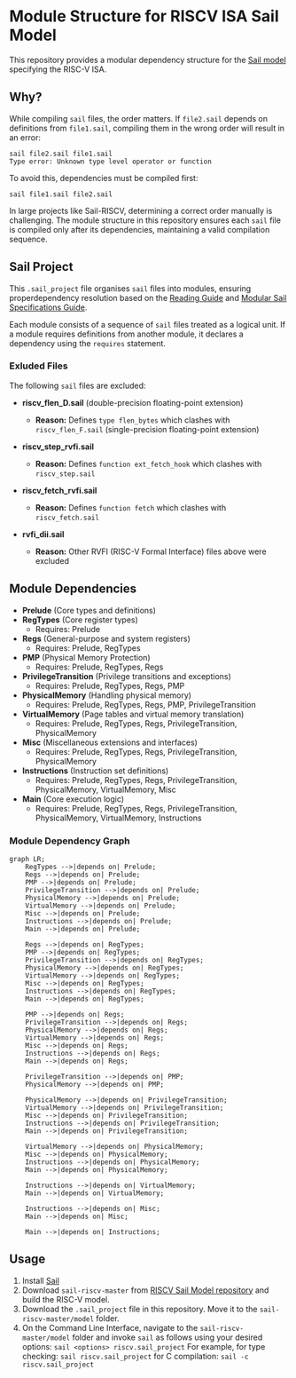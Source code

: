 # Module Structure for RISCV ISA Sail Model
This repository provides a modular dependency structure for the [Sail model](https://github.com/riscv/sail-riscv) specifying the RISC-V ISA.

## Why?
While compiling `sail` files, the order matters. If `file2.sail` depends on definitions from `file1.sail`, compiling them in the wrong order will result in an error: <br />

```
sail file2.sail file1.sail
Type error: Unknown type level operator or function
```

To avoid this, dependencies must be compiled first:<br />

```sail file1.sail file2.sail```

In large projects like Sail-RISCV, determining a correct order manually is challenging. The module structure in this repository ensures each `sail` file is compiled only after its dependencies, maintaining a valid compilation sequence. 

## Sail Project
This `.sail_project` file organises `sail` files into modules, ensuring properdependency resolution based on the [Reading Guide](https://github.com/riscv/sail-riscv/blob/master/doc/ReadingGuide.md) and [Modular Sail Specifications Guide](https://github.com/rems-project/sail/blob/sail2/doc/asciidoc/modules.adoc).

Each module consists of a sequence of `sail` files treated as a logical unit. If a module requires definitions from another module, it declares a dependency using the `requires` statement. 

### Exluded Files
The following `sail` files are excluded:

- **riscv_flen_D.sail** (double-precision floating-point extension)  
  - **Reason:** Defines `type flen_bytes` which clashes with `riscv_flen_F.sail` (single-precision floating-point extension)

- **riscv_step_rvfi.sail**  
  - **Reason:** Defines `function ext_fetch_hook` which clashes with `riscv_step.sail`

- **riscv_fetch_rvfi.sail**  
  - **Reason:** Defines `function fetch` which clashes with `riscv_fetch.sail` 

- **rvfi_dii.sail**
  - **Reason:** Other RVFI (RISC-V Formal Interface) files above were excluded

## Module Dependencies
- **Prelude** (Core types and definitions)
- **RegTypes** (Core register types)
  - Requires: Prelude
- **Regs** (General-purpose and system registers)
  - Requires: Prelude, RegTypes
- **PMP** (Physical Memory Protection)
  - Requires: Prelude, RegTypes, Regs
- **PrivilegeTransition** (Privilege transitions and exceptions)
  - Requires: Prelude, RegTypes, Regs, PMP
- **PhysicalMemory** (Handling physical memory)
  - Requires: Prelude, RegTypes, Regs, PMP, PrivilegeTransition
- **VirtualMemory** (Page tables and virtual memory translation)
  - Requires: Prelude, RegTypes, Regs, PrivilegeTransition, PhysicalMemory
- **Misc** (Miscellaneous extensions and interfaces)
  - Requires: Prelude, RegTypes, Regs, PrivilegeTransition, PhysicalMemory
- **Instructions** (Instruction set definitions)
  - Requires: Prelude, RegTypes, Regs, PrivilegeTransition, PhysicalMemory, VirtualMemory, Misc
- **Main** (Core execution logic)
  - Requires: Prelude, RegTypes, Regs, PrivilegeTransition, PhysicalMemory, VirtualMemory, Instructions

### Module Dependency Graph 
```mermaid
graph LR;
    RegTypes -->|depends on| Prelude;
    Regs -->|depends on| Prelude;
    PMP -->|depends on| Prelude;
    PrivilegeTransition -->|depends on| Prelude;
    PhysicalMemory -->|depends on| Prelude;
    VirtualMemory -->|depends on| Prelude;
    Misc -->|depends on| Prelude;
    Instructions -->|depends on| Prelude;
    Main -->|depends on| Prelude;
    
    Regs -->|depends on| RegTypes;
    PMP -->|depends on| RegTypes;
    PrivilegeTransition -->|depends on| RegTypes;
    PhysicalMemory -->|depends on| RegTypes;
    VirtualMemory -->|depends on| RegTypes;
    Misc -->|depends on| RegTypes;
    Instructions -->|depends on| RegTypes;
    Main -->|depends on| RegTypes;

    PMP -->|depends on| Regs;
    PrivilegeTransition -->|depends on| Regs;
    PhysicalMemory -->|depends on| Regs;
    VirtualMemory -->|depends on| Regs;
    Misc -->|depends on| Regs;
    Instructions -->|depends on| Regs;
    Main -->|depends on| Regs;

    PrivilegeTransition -->|depends on| PMP;
    PhysicalMemory -->|depends on| PMP;

    PhysicalMemory -->|depends on| PrivilegeTransition;
    VirtualMemory -->|depends on| PrivilegeTransition;
    Misc -->|depends on| PrivilegeTransition;
    Instructions -->|depends on| PrivilegeTransition;
    Main -->|depends on| PrivilegeTransition;

    VirtualMemory -->|depends on| PhysicalMemory;
    Misc -->|depends on| PhysicalMemory;
    Instructions -->|depends on| PhysicalMemory;
    Main -->|depends on| PhysicalMemory;

    Instructions -->|depends on| VirtualMemory;
    Main -->|depends on| VirtualMemory;

    Instructions -->|depends on| Misc;
    Main -->|depends on| Misc;

    Main -->|depends on| Instructions;

```

 
## Usage
1. Install [Sail](https://github.com/rems-project/sail)
2. Download `sail-riscv-master` from [RISCV Sail Model repository](https://github.com/riscv/sail-riscv/tree/master) and build the RISC-V model.
3. Download the `.sail_project` file in this repository. Move it to the `sail-riscv-master/model` folder.
4. On the Command Line Interface, navigate to the `sail-riscv-master/model` folder and invoke `sail` as follows using your desired options: `sail <options> riscv.sail_project`
     For example, for type checking: `sail riscv.sail_project`
                  for C compilation: `sail -c riscv.sail_project`



